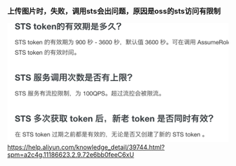 ### 上传图片时，失败，调用sts会出问题，原因是oss的sts访问有限制
![sts.png](./sts.png)
https://help.aliyun.com/knowledge_detail/39744.html?spm=a2c4g.11186623.2.9.72e6bb0feeC6xU

